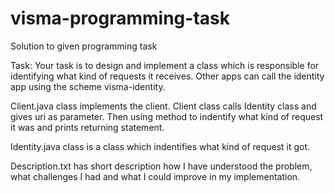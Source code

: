 # visma-programming-task
Solution to given programming task

Task:
Your task is to design and implement a class which is responsible for identifying what kind of requests it receives. Other apps can call the identity app using the scheme visma-identity.

Client.java class implements the client.
Client class calls Identity class and gives uri as parameter.
Then using method to indentify what kind of request it was and prints returning statement.

Identity.java class is a class which indentifies what kind of request it got.

Description.txt has short description how I have understood the problem, what challenges I had and what I could improve in my implementation.
